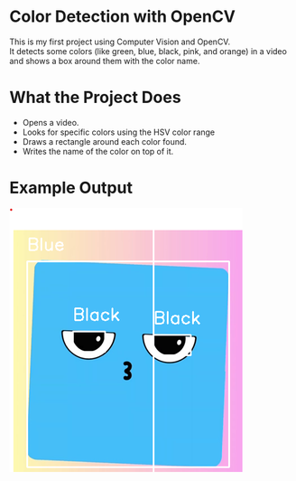 # Color Detection with OpenCV 

This is my first project using Computer Vision and OpenCV.  
It detects some colors (like green, blue, black, pink, and orange) in a video and shows a box around them with the color name.


# What the Project Does

- Opens a video.
-  Looks for specific colors using the HSV color range
- Draws a rectangle around each color found.
- Writes the name of the color on top of it.

# Example Output

![Detected Colors](output.png)

